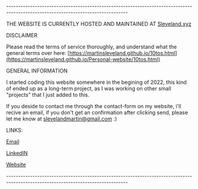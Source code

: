 _-_-_-_-_-_-_-_-_-_-_-_-_-_-_-_-_-_-_-_-_-_-_-_-_-_-_-_-_-_-_-_-_-_-_-_-_-_-_-_-_-_-_-_-_-_-_-_-_-_-_-_-_-_-_-_-_-_-_-_-_-_-_-_-_-_-_-_-_-_-_-_-_-_-_-_-_-_-_-_-_-_-_-_-_-_-_-_-_-_-_-_-_-_-_-_-_-_-_-_-_-_-_-_-_-_-_-_-_-_-_-_-_-_-_-_-_-_-_-_-_-_-_-_-_-_-_-_-_-_

THE WEBSITE IS CURRENTLY HOSTED AND MAINTAINED AT [Sleveland.xyz](https://sleveland.xyz)
 
 DISCLAIMER

Please read the terms of service thoroughly, and understand what the general terms over here: [https://martinsleveland.github.io/10tos.html](https://martinsleveland.github.io/Personal-website/10tos.html)
 

 GENERAL INFORMATION

I started coding this website somewhere in the begining of 2022, this kind of ended up as a long-term project, 
as I was working on other small "projects" that I just added to this.

If you deside to contact me through the contact-form on my website, i'll recive an email, if you don't get an confirmation after clicking send, please let me know at slevelandmartin@gmail.com :)

 LINKS:

[Email](mailto:slevelandmartin@gmail.com)

[LinkedIN](https://www.linkedin.com/in/martin-sleveland/)


[Website](https://martinsleveland.github.io/Personal-website/)


_-_-_-_-_-_-_-_-_-_-_-_-_-_-_-_-_-_-_-_-_-_-_-_-_-_-_-_-_-_-_-_-_-_-_-_-_-_-_-_-_-_-_-_-_-_-_-_-_-_-_-_-_-_-_-_-_-_-_-_-_-_-_-_-_-_-_-_-_-_-_-_-_-_-_-_-_-_-_-_-_-_-_-_-_-_-_-_-_-_-_-_-_-_-_-_-_-_-_-_-_-_-_-_-_-_-_-_-_-_-_-_-_-_-_-_-_-_-_-_-_-_-_-_-_-_-_-_-_-_
